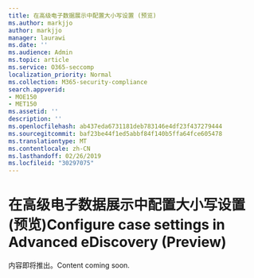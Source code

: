 ```yaml
---
title: 在高级电子数据展示中配置大小写设置 (预览)
ms.author: markjjo
author: markjjo
manager: laurawi
ms.date: ''
ms.audience: Admin
ms.topic: article
ms.service: O365-seccomp
localization_priority: Normal
ms.collection: M365-security-compliance
search.appverid:
- MOE150
- MET150
ms.assetid: ''
description: ''
ms.openlocfilehash: ab437eda6731181deb783146e4df23f437279444
ms.sourcegitcommit: baf23be44f1ed5abbf84f140b5ffa64fce605478
ms.translationtype: MT
ms.contentlocale: zh-CN
ms.lasthandoff: 02/26/2019
ms.locfileid: "30297075"
---
```

# <a name="configure-case-settings-in-advanced-ediscovery-preview"></a><span data-ttu-id="3e765-102">在高级电子数据展示中配置大小写设置 (预览)</span><span class="sxs-lookup"><span data-stu-id="3e765-102">Configure case settings in Advanced eDiscovery (Preview)</span></span>

<span data-ttu-id="3e765-103">内容即将推出。</span><span class="sxs-lookup"><span data-stu-id="3e765-103">Content coming soon.</span></span>